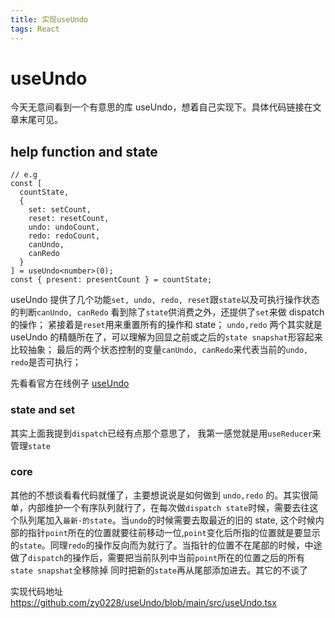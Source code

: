```yaml
---
title: 实现useUndo
tags: React
---
```


# useUndo

今天无意间看到一个有意思的库 useUndo，想着自己实现下。具体代码链接在文章末尾可见。

## help function and state

```
// e.g
const [
  countState,
  {
    set: setCount,
    reset: resetCount,
    undo: undoCount,
    redo: redoCount,
    canUndo,
    canRedo
  }
] = useUndo<number>(0);
const { present: presentCount } = countState;
```

useUndo 提供了几个功能`set, undo, redo, reset`跟`state`以及可执行操作状态的判断`canUndo, canRedo`
看到除了`state`供消费之外，还提供了`set`来做 dispatch 的操作；
紧接着是`reset`用来重置所有的操作和 state；
`undo,redo` 两个其实就是 useUndo 的精髓所在了，可以理解为回显之前或之后的`state snapshat`形容起来比较抽象；
最后的两个状态控制的变量`canUndo, canRedo`来代表当前的`undo, redo`是否可执行；

先看看官方在线例子 [useUndo](https://codesandbox.io/s/use-undo-demo-hifeo?file=/src/App.tsx)

### state and set

其实上面我提到`dispatch`已经有点那个意思了， 我第一感觉就是用`useReducer`来管理`state`

### core

其他的不想谈看看代码就懂了，主要想说说是如何做到 `undo,redo` 的。其实很简单，内部维护一个有序队列就行了，在每次做`dispatch state`时候，需要去往这个队列尾加入`最新·的state`。当`undo`的时候需要去取最近的旧的 state, 这个时候内部的指针`point`所在的位置就要往前移动一位,`point`变化后所指的位置就是要显示的`state`。同理`redo`的操作反向而为就行了。当指针的位置不在尾部的时候，中途做了`dispatch`的操作后，需要把当前队列中当前`point`所在的位置之后的所有`state snapshat`全移除掉 同时把新的`state`再从尾部添加进去。其它的不谈了

实现代码地址
https://github.com/zy0228/useUndo/blob/main/src/useUndo.tsx
